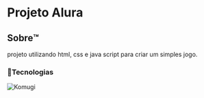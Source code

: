 <h1> Projeto Alura</h1>

<h2>Sobre™️</h2>
<p>projeto utilizando html, css e java script para criar um simples jogo.</p>

<h3>🏃Tecnologias</h3>


![Komugi](https://github.com/user-attachments/assets/392d66db-d642-4d16-aca2-c890abfd9a9e)
